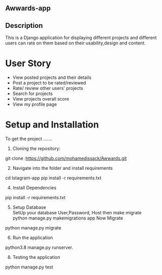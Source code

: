 ## Awwards-app

## Description  
This is a Django application for displaying different projects and different users can rate on them based on their usability,design and content.

# User Story  
  
* View posted projects and their details
* Post a project to be rated/reviewed
* Rate/ review other users' projects
* Search for projects   
* View projects overall score
* View my profile page
  
# Setup and Installation  
To get the project .......  
  
1. Cloning the repository:  
 
 git clone :https://github.com/mohamedissack/Awwards.git

 2. Navigate into the folder and install requirements  

 
 cd Istagram-app pip install -r requirements.txt 

4. Install Dependencies  
 
 pip install -r requirements.txt 

5. Setup Database  
  SetUp your database User,Password, Host then make migrate  
  python manage.py makemigrations app 
Now Migrate  
  
 python manage.py migrate 

 6. Run the application  
 
 python3.8 manage.py runserver. 

 8. Testing the application  
 
 python manage.py test 
